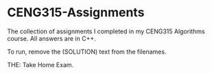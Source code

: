 # CENG315-Assignments
The collection of assignments I completed in my CENG315 Algorithms course. All answers are in C++.

To run, remove the (SOLUTION) text from the filenames.

THE: Take Home Exam.
